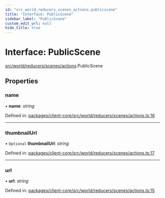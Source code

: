 ```yaml
---
id: "src_world_reducers_scenes_actions.publicscene"
title: "Interface: PublicScene"
sidebar_label: "PublicScene"
custom_edit_url: null
hide_title: true
---
```


# Interface: PublicScene

[src/world/reducers/scenes/actions](../modules/src_world_reducers_scenes_actions.md).PublicScene

## Properties

### name

• **name**: *string*

Defined in: [packages/client-core/src/world/reducers/scenes/actions.ts:16](https://github.com/xr3ngine/xr3ngine/blob/65dfcf39a/packages/client-core/src/world/reducers/scenes/actions.ts#L16)

___

### thumbnailUrl

• `Optional` **thumbnailUrl**: *string*

Defined in: [packages/client-core/src/world/reducers/scenes/actions.ts:17](https://github.com/xr3ngine/xr3ngine/blob/65dfcf39a/packages/client-core/src/world/reducers/scenes/actions.ts#L17)

___

### url

• **url**: *string*

Defined in: [packages/client-core/src/world/reducers/scenes/actions.ts:15](https://github.com/xr3ngine/xr3ngine/blob/65dfcf39a/packages/client-core/src/world/reducers/scenes/actions.ts#L15)
